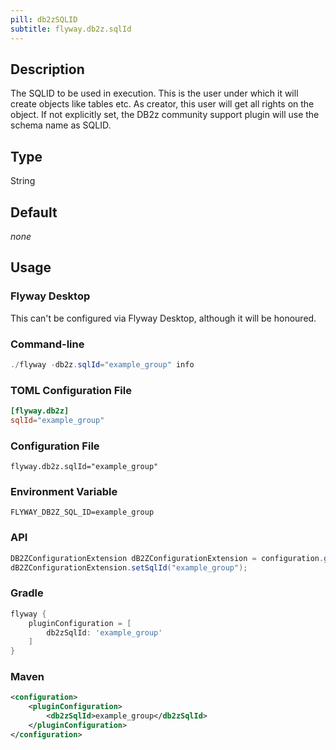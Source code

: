 ```yaml
---
pill: db2zSQLID
subtitle: flyway.db2z.sqlId
---
```


## Description

The SQLID to be used in execution.
This is the user under which it will create objects like tables etc. As creator, this user will get all rights on the object.
If not explicitly set, the DB2z community support plugin will use the schema name as SQLID.

## Type

String

## Default

<i>none</i>

## Usage

### Flyway Desktop

This can't be configured via Flyway Desktop, although it will be honoured.

### Command-line

```powershell
./flyway -db2z.sqlId="example_group" info
```

### TOML Configuration File

```toml
[flyway.db2z]
sqlId="example_group"
```

### Configuration File

```properties
flyway.db2z.sqlId="example_group"
```

### Environment Variable

```properties
FLYWAY_DB2Z_SQL_ID=example_group
```

### API

```java
DB2ZConfigurationExtension dB2ZConfigurationExtension = configuration.getPluginRegister().getPlugin(DB2ZConfigurationExtension.class);
dB2ZConfigurationExtension.setSqlId("example_group");
```

### Gradle

```groovy
flyway {
    pluginConfiguration = [
        db2zSqlId: 'example_group'
    ]
}
```

### Maven

```xml
<configuration>
    <pluginConfiguration>
        <db2zSqlId>example_group</db2zSqlId>
    </pluginConfiguration>
</configuration>
```
